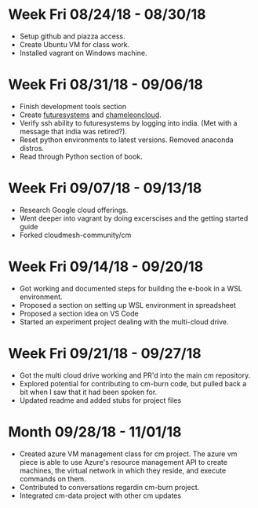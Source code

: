 # Week Fri 08/24/18 - 08/30/18
* Setup github and piazza access.
* Create Ubuntu VM for class work.
* Installed vagrant on Windows machine.

# Week Fri 08/31/18 - 09/06/18
* Finish development tools section
* Create [futuresystems](https://futuresystems.org) and [chameleoncloud](https://chameleoncloud.org).
* Verify ssh ability to futuresystems by logging into india. (Met with a message that india was retired?).
* Reset python environments to latest versions. Removed anaconda distros.
* Read through Python section of book.

# Week Fri 09/07/18 - 09/13/18
* Research Google cloud offerings.
* Went deeper into vagrant by doing excerscises and the getting started guide
* Forked cloudmesh-community/cm

# Week Fri 09/14/18 - 09/20/18
* Got working and documented steps for building the e-book in a WSL environment.
* Proposed a section on setting up WSL environment in spreadsheet
* Proposed a section idea on VS Code
* Started an experiment project dealing with the multi-cloud drive.

# Week Fri 09/21/18 - 09/27/18
* Got the multi cloud drive working and PR'd into the main cm repository.
* Explored potential for contributing to cm-burn code, but pulled back a bit when I saw that
it had been spoken for.
* Updated readme and added stubs for project files

# Month 09/28/18 - 11/01/18
* Created azure VM management class for cm project. The azure vm piece is able to use Azure's 
resource management API to create machines, the virtual network in which they reside, and execute
commands on them.
* Contributed to conversations regardin cm-burn project.
* Integrated cm-data project with other cm updates
